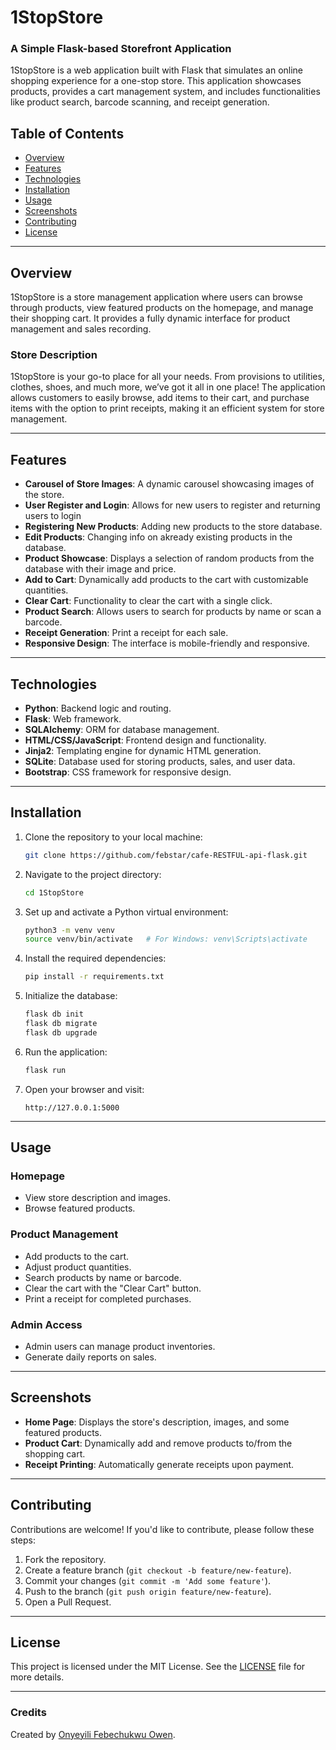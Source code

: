 
# 1StopStore

### A Simple Flask-based Storefront Application

1StopStore is a web application built with Flask that simulates an online shopping experience for a one-stop store. This application showcases products, provides a cart management system, and includes functionalities like product search, barcode scanning, and receipt generation.

## Table of Contents
- [Overview](#overview)
- [Features](#features)
- [Technologies](#technologies)
- [Installation](#installation)
- [Usage](#usage)
- [Screenshots](#screenshots)
- [Contributing](#contributing)
- [License](#license)

---

## Overview

1StopStore is a store management application where users can browse through products, view featured products on the homepage, and manage their shopping cart. It provides a fully dynamic interface for product management and sales recording.

### Store Description

1StopStore is your go-to place for all your needs. From provisions to utilities, clothes, shoes, and much more, we’ve got it all in one place! The application allows customers to easily browse, add items to their cart, and purchase items with the option to print receipts, making it an efficient system for store management.

---

## Features

- **Carousel of Store Images**: A dynamic carousel showcasing images of the store.
- **User Register and Login**: Allows for new users to register and returning users to login
- **Registering New Products**: Adding new products to the store database.
- **Edit Products**: Changing info on akready existing products in the database. 
- **Product Showcase**: Displays a selection of random products from the database with their image and price.
- **Add to Cart**: Dynamically add products to the cart with customizable quantities.
- **Clear Cart**: Functionality to clear the cart with a single click.
- **Product Search**: Allows users to search for products by name or scan a barcode.
- **Receipt Generation**: Print a receipt for each sale.
- **Responsive Design**: The interface is mobile-friendly and responsive.

---

## Technologies

- **Python**: Backend logic and routing.
- **Flask**: Web framework.
- **SQLAlchemy**: ORM for database management.
- **HTML/CSS/JavaScript**: Frontend design and functionality.
- **Jinja2**: Templating engine for dynamic HTML generation.
- **SQLite**: Database used for storing products, sales, and user data.
- **Bootstrap**: CSS framework for responsive design.

---

## Installation

1. Clone the repository to your local machine:

   ```bash
   git clone https://github.com/febstar/cafe-RESTFUL-api-flask.git
   ```

2. Navigate to the project directory:

   ```bash
   cd 1StopStore
   ```

3. Set up and activate a Python virtual environment:

   ```bash
   python3 -m venv venv
   source venv/bin/activate   # For Windows: venv\Scripts\activate
   ```

4. Install the required dependencies:

   ```bash
   pip install -r requirements.txt
   ```

5. Initialize the database:

   ```bash
   flask db init
   flask db migrate
   flask db upgrade
   ```

6. Run the application:

   ```bash
   flask run
   ```

7. Open your browser and visit:

   ```
   http://127.0.0.1:5000
   ```

---

## Usage

### Homepage

- View store description and images.
- Browse featured products.

### Product Management

- Add products to the cart.
- Adjust product quantities.
- Search products by name or barcode.
- Clear the cart with the "Clear Cart" button.
- Print a receipt for completed purchases.

### Admin Access

- Admin users can manage product inventories.
- Generate daily reports on sales.

---

## Screenshots

- **Home Page**: Displays the store's description, images, and some featured products.
- **Product Cart**: Dynamically add and remove products to/from the shopping cart.
- **Receipt Printing**: Automatically generate receipts upon payment.

---

## Contributing

Contributions are welcome! If you'd like to contribute, please follow these steps:

1. Fork the repository.
2. Create a feature branch (`git checkout -b feature/new-feature`).
3. Commit your changes (`git commit -m 'Add some feature'`).
4. Push to the branch (`git push origin feature/new-feature`).
5. Open a Pull Request.

---

## License

This project is licensed under the MIT License. See the [LICENSE](LICENSE) file for more details.

---

### Credits
Created by [Onyeyili Febechukwu Owen](https://github.com/febstar).
